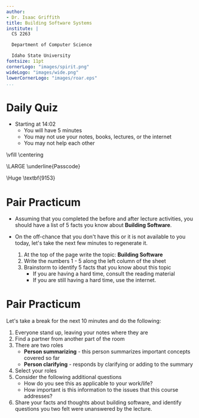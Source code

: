 ```yaml
---
author:
- Dr. Isaac Griffith
title: Building Software Systems
institute: |
  CS 2263

  Department of Computer Science

  Idaho State University
fontsize: 11pt
cornerLogo: "images/spirit.png"
wideLogo: "images/wide.png"
lowerCornerLogo: "images/roar.eps"
...
```


# Daily Quiz

* Starting at 14:02
  - You will have 5 minutes
  - You may not use your notes, books, lectures, or the internet
  - You may not help each other

\vfill
\centering

\LARGE \underline{Passcode}

\Huge \textbf{9153}

# Pair Practicum

* Assuming that you completed the before and after lecture activities, you should have
  a list of 5 facts you know about **Building Software**.

* On the off-chance that you don't have this or it is not available to you today, let's take
  the next few minutes to regenerate it.

  1. At the top of the page write the topic: **Building Software**
  2. Write the numbers 1 - 5 along the left column of the sheet
  3. Brainstorm to identify 5 facts that you know about this topic
     * If you are having a hard time, consult the reading material
     * If you are still having a hard time, use the internet.

# Pair Practicum

Let's take a break for the next 10 minutes and do the following:

1. Everyone stand up, leaving your notes where they are
2. Find a partner from another part of the room
3. There are two roles
   - **Person summarizing** - this person summarizes important concepts covered so far
   - **Person clarifying** - responds by clarifying or adding to the summary
4. Select your roles
5. Consider the following additional questions
   - How do you see this as applicable to your work/life?
   - How important is this information to the issues that this course addresses?
6. Share your facts and thoughts about building software, and identify questions
   you two felt were unanswered by the lecture.
